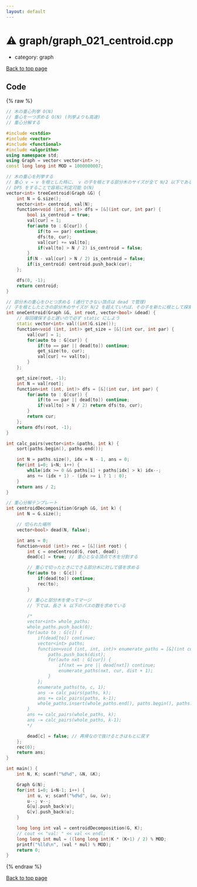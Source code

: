 ```yaml
---
layout: default
---
```


<!-- mathjax config similar to math.stackexchange -->
<script type="text/javascript" async
  src="https://cdnjs.cloudflare.com/ajax/libs/mathjax/2.7.5/MathJax.js?config=TeX-MML-AM_CHTML">
</script>
<script type="text/x-mathjax-config">
  MathJax.Hub.Config({
    TeX: { equationNumbers: { autoNumber: "AMS" }},
    tex2jax: {
      inlineMath: [ ['$','$'] ],
      processEscapes: true
    },
    "HTML-CSS": { matchFontHeight: false },
    displayAlign: "left",
    displayIndent: "2em"
  });
</script>

<script type="text/javascript" src="https://cdnjs.cloudflare.com/ajax/libs/jquery/3.4.1/jquery.min.js"></script>
<script src="https://cdn.jsdelivr.net/npm/jquery-balloon-js@1.1.2/jquery.balloon.min.js" integrity="sha256-ZEYs9VrgAeNuPvs15E39OsyOJaIkXEEt10fzxJ20+2I=" crossorigin="anonymous"></script>
<script type="text/javascript" src="../../assets/js/copy-button.js"></script>
<link rel="stylesheet" href="../../assets/css/copy-button.css" />


# :warning: graph/graph_021_centroid.cpp
* category: graph


[Back to top page](../../index.html)



## Code
{% raw %}
```cpp
// 木の重心列挙 O(N)
// 重心を一つ求める O(N) (列挙よりも高速)
// 重心分解する

#include <cstdio>
#include <vector>
#include <functional>
#include <algorithm>
using namespace std;
using Graph = vector< vector<int> >;
const long long int MOD = 1000000007;

// 木の重心を列挙する
// 重心 v → v を根とした時に、 v の子を根とする部分木のサイズが全て N/2 以下である
// DFS をすることで容易に判定可能 O(N)
vector<int> treeCentroid(Graph &G) {
    int N = G.size();
    vector<int> centroid, val(N);
    function<void (int, int)> dfs = [&](int cur, int par) {
        bool is_centroid = true;
        val[cur] = 1;
        for(auto to : G[cur]) {
            if(to == par) continue;
            dfs(to, cur);
            val[cur] += val[to];
            if(val[to] > N / 2) is_centroid = false;
        }
        if(N - val[cur] > N / 2) is_centroid = false;
        if(is_centroid) centroid.push_back(cur);
    };

    dfs(0, -1);
    return centroid;
}

// 部分木の重心をひとつ求める (通行できない頂点は dead で管理)
// 子を根としたときの部分木のサイズが N/2 を超えていれば、その子を新たに根として探索
int oneCentroid(Graph &G, int root, vector<bool> &dead) {
    // 毎回確保すると遅いので必ず static にしよう
    static vector<int> val((int)G.size());
    function<void (int, int)> get_size = [&](int cur, int par) {
        val[cur] = 1;
        for(auto to : G[cur]) {
            if(to == par || dead[to]) continue;
            get_size(to, cur);
            val[cur] += val[to];
        }
    };

    get_size(root, -1);
    int N = val[root];
    function<int (int, int)> dfs = [&](int cur, int par) {
        for(auto to : G[cur]) {
            if(to == par || dead[to]) continue;
            if(val[to] > N / 2) return dfs(to, cur);
        }
        return cur;
    };
    return dfs(root, -1);
}

int calc_pairs(vector<int> &paths, int k) {
    sort(paths.begin(), paths.end());

    int N = paths.size(), idx = N - 1, ans = 0;
    for(int i=0; i<N; i++) {
        while(idx >= 0 && paths[i] + paths[idx] > k) idx--;
        ans += (idx + 1) - (idx >= i ? 1 : 0);
    }
    return ans / 2;
}

// 重心分解テンプレート
int centroidDecomposition(Graph &G, int k) {
    int N = G.size();

    // 切られた場所
    vector<bool> dead(N, false);

    int ans = 0;
    function<void (int)> rec = [&](int root) {
        int c = oneCentroid(G, root, dead);
        dead[c] = true; // 重心となる頂点で木を分割する

        // 重心で切ったときにできる部分木に対して値を求める
        for(auto to : G[c]) {
            if(dead[to]) continue;
            rec(to);
        }

        // 重心と部分木を使ってマージ
        // 下では、長さ k 以下のパスの数を求めている

        /*
        vector<int> whole_paths;
        whole_paths.push_back(0);
        for(auto to : G[c]) {
            if(dead[to]) continue;
            vector<int> paths;
            function<void (int, int, int)> enumerate_paths = [&](int cur, int pre, int dist) {
                paths.push_back(dist);
                for(auto nxt : G[cur]) {
                    if(nxt == pre || dead[nxt]) continue;
                    enumerate_paths(nxt, cur, dist + 1);
                }
            };
            enumerate_paths(to, c, 1);
            ans -= calc_pairs(paths, k);
            ans += calc_pairs(paths, k-1);
            whole_paths.insert(whole_paths.end(), paths.begin(), paths.end());
        }
        ans += calc_pairs(whole_paths, k);
        ans -= calc_pairs(whole_paths, k-1);
        */

        dead[c] = false; // 再帰なので抜けるときはもとに戻す
    };
    rec(0);
    return ans;
}

int main() {
    int N, K; scanf("%d%d", &N, &K);

    Graph G(N);
    for(int i=0; i<N-1; i++) {
        int u, v; scanf("%d%d", &u, &v);
        u--; v--;
        G[u].push_back(v);
        G[v].push_back(u);
    }

    long long int val = centroidDecomposition(G, K);
    // cout << "val: " << val << endl;
    long long int mul = ((long long int)K * (K+1) / 2) % MOD;
    printf("%lld\n", (val * mul) % MOD);
    return 0;
}
```
{% endraw %}

[Back to top page](../../index.html)

